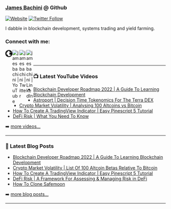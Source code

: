 ### [James Bachini][website] @ Github

[![Website](https://img.shields.io/website?label=jamesbachini.com&style=for-the-badge&url=https%3A%2F%2Fjamesbachini.com)](https://jamesbachini.com)
[![Twitter Follow](https://img.shields.io/twitter/follow/james_bachini?color=1DA1F2&logo=twitter&style=for-the-badge)](https://twitter.com/intent/follow?original_referer=https%3A%2F%2Fgithub.com%2Fjamesbachini&screen_name=jamesbachini)

I dabble in blockchain development, systems trading and yield farming.

### Connect with me:

[<img align="left" alt="jamesbachini.com" width="22px" src="https://raw.githubusercontent.com/iconic/open-iconic/master/svg/globe.svg" />][website]
[<img align="left" alt="jamesbachini | YouTube" width="22px" src="https://cdn.jsdelivr.net/npm/simple-icons@v3/icons/youtube.svg" />][youtube]
[<img align="left" alt="jamesbachini | Twitter" width="22px" src="https://cdn.jsdelivr.net/npm/simple-icons@v3/icons/twitter.svg" />][twitter]
[<img align="left" alt="jamesbachini | LinkedIn" width="22px" src="https://cdn.jsdelivr.net/npm/simple-icons@v3/icons/linkedin.svg" />][linkedin]

<br />
<br />

---

### 📺 Latest YouTube Videos

<!-- YOUTUBE:START -->
- [Blockchain Developer Roadmap 2022 | A Guide To Learning Blockchain Development](https://www.youtube.com/watch?v=h-IcAZX7250)
- [Astroport | Decision Time Tokenomics For The Terra DEX](https://www.youtube.com/watch?v=-zs0-wZ17i0)
- [Crypto Market Volatility | Analysing 100 Altcoins vs Bitcoin](https://www.youtube.com/watch?v=ZE8xiN-zkk0)
- [How To Create A TradingView Indicator | Easy Pinescript 5 Tutorial](https://www.youtube.com/watch?v=gWw6Hv3CuBU)
- [DeFi Risk | What You Need To Know](https://www.youtube.com/watch?v=jSOSnKujb8k)
<!-- YOUTUBE:END -->

➡️ [more videos...](https://youtube.com/jamesbachini)

---

### 📕 Latest Blog Posts

<!-- BLOG-POST-LIST:START -->
- [Blockchain Developer Roadmap 2022 | A Guide To Learning Blockchain Development](https://jamesbachini.com/blockchain-developer/)
- [Crypto Market Volatility | List Of 100 Altcoin Betas Relative To Bitcoin](https://jamesbachini.com/crypto-market-volatility/)
- [How To Create A TradingView Indicator | Easy Pinescript 5 Tutorial](https://jamesbachini.com/tradingview-indicator/)
- [DeFi Risk | A Framework For Assessing &amp; Managing Risk in DeFi](https://jamesbachini.com/defi-risk/)
- [How To Clone Safemoon](https://jamesbachini.com/how-to-clone-safemoon/)
<!-- BLOG-POST-LIST:END -->

➡️ [more blog posts...](https://jamesbachini.com)

---

[website]: https://jamesbachini.com
[twitter]: https://twitter.com/james_bachini
[youtube]: https://youtube.com/jamesbachini
[linkedin]: https://linkedin.com/in/jamesbachini
